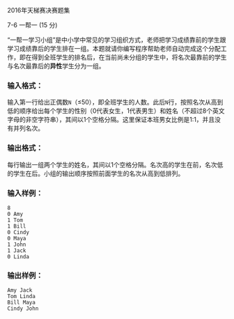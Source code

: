 2016年天梯赛决赛题集

7-6 一帮一 (15 分)

“一帮一学习小组”是中小学中常见的学习组织方式，老师把学习成绩靠前的学生跟学习成绩靠后的学生排在一组。本题就请你编写程序帮助老师自动完成这个分配工作，即在得到全班学生的排名后，在当前尚未分组的学生中，将名次最靠前的学生与名次最靠后的**异性**学生分为一组。

### 输入格式：

输入第一行给出正偶数`N`（≤50），即全班学生的人数。此后`N`行，按照名次从高到低的顺序给出每个学生的性别（0代表女生，1代表男生）和姓名（不超过8个英文字母的非空字符串），其间以1个空格分隔。这里保证本班男女比例是1:1，并且没有并列名次。

### 输出格式：

每行输出一组两个学生的姓名，其间以1个空格分隔。名次高的学生在前，名次低的学生在后。小组的输出顺序按照前面学生的名次从高到低排列。

### 输入样例：

```in
8
0 Amy
1 Tom
1 Bill
0 Cindy
0 Maya
1 John
1 Jack
0 Linda
```

### 输出样例：

```out
Amy Jack
Tom Linda
Bill Maya
Cindy John
```